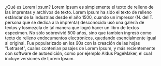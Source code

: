 ¿Qué es Lorem Ipsum? Lorem Ipsum es simplemente el texto de relleno de las imprentas y archivos de texto. Lorem Ipsum ha sido el texto de
relleno estándar de la industrias desde el año 1500, cuando un impresor (N. del T. persona que se dedica a la imprenta) desconocido
usó una galería de textos y losmezcla de tal manera que logró hacer un libro de textos especimen. No sólo sobrevivió 500 años,
sino que tambien ingresó como texto de relleno endocumentos electrónicos, quedando esencialmente igual al original.
Fue popularizado en los 60s con la creación de las hojas "Letraset",  cuales contenian pasajes de Lorem Ipsum, y más recientemente con software de autoedición, como por ejemplo Aldus PageMaker, el cual incluye versiones de Lorem Ipsum.